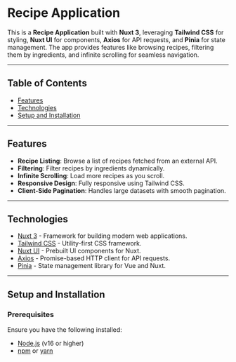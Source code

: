 # Recipe Application

This is a **Recipe Application** built with **Nuxt 3**, leveraging **Tailwind CSS** for styling, **Nuxt UI** for components, **Axios** for API requests, and **Pinia** for state management. The app provides features like browsing recipes, filtering them by ingredients, and infinite scrolling for seamless navigation.

---

## Table of Contents

- [Features](#features)
- [Technologies](#technologies)
- [Setup and Installation](#setup-and-installation)

---

## Features

- **Recipe Listing**: Browse a list of recipes fetched from an external API.
- **Filtering**: Filter recipes by ingredients dynamically.
- **Infinite Scrolling**: Load more recipes as you scroll.
- **Responsive Design**: Fully responsive using Tailwind CSS.
- **Client-Side Pagination**: Handles large datasets with smooth pagination.

---

## Technologies

- [Nuxt 3](https://nuxt.com/) - Framework for building modern web applications.
- [Tailwind CSS](https://tailwindcss.com/) - Utility-first CSS framework.
- [Nuxt UI](https://ui.nuxt.com/) - Prebuilt UI components for Nuxt.
- [Axios](https://axios-http.com/) - Promise-based HTTP client for API requests.
- [Pinia](https://pinia.vuejs.org/) - State management library for Vue and Nuxt.

---

## Setup and Installation

### Prerequisites

Ensure you have the following installed:

- [Node.js](https://nodejs.org/) (v16 or higher)
- [npm](https://www.npmjs.com/) or [yarn](https://yarnpkg.com/)